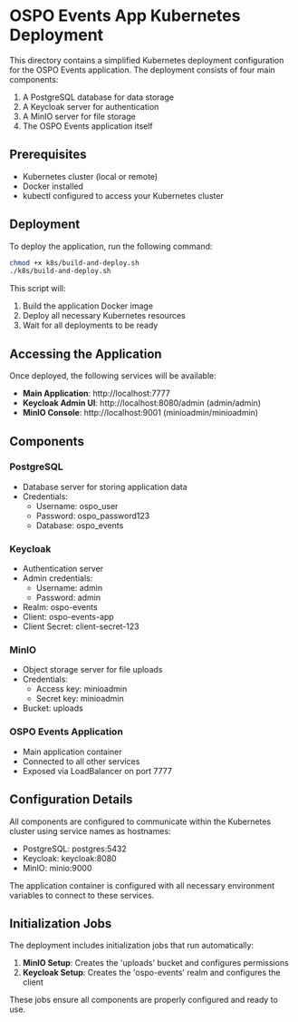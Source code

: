 # OSPO Events App Kubernetes Deployment

This directory contains a simplified Kubernetes deployment configuration for the OSPO Events application. The deployment consists of four main components:

1. A PostgreSQL database for data storage
2. A Keycloak server for authentication
3. A MinIO server for file storage
4. The OSPO Events application itself

## Prerequisites

- Kubernetes cluster (local or remote)
- Docker installed
- kubectl configured to access your Kubernetes cluster

## Deployment

To deploy the application, run the following command:

```bash
chmod +x k8s/build-and-deploy.sh
./k8s/build-and-deploy.sh
```

This script will:
1. Build the application Docker image
2. Deploy all necessary Kubernetes resources
3. Wait for all deployments to be ready

## Accessing the Application

Once deployed, the following services will be available:

- **Main Application**: http://localhost:7777
- **Keycloak Admin UI**: http://localhost:8080/admin (admin/admin)
- **MinIO Console**: http://localhost:9001 (minioadmin/minioadmin)

## Components

### PostgreSQL

- Database server for storing application data
- Credentials: 
  - Username: ospo_user
  - Password: ospo_password123
  - Database: ospo_events

### Keycloak

- Authentication server
- Admin credentials:
  - Username: admin
  - Password: admin
- Realm: ospo-events
- Client: ospo-events-app
- Client Secret: client-secret-123

### MinIO

- Object storage server for file uploads
- Credentials:
  - Access key: minioadmin
  - Secret key: minioadmin
- Bucket: uploads

### OSPO Events Application

- Main application container
- Connected to all other services
- Exposed via LoadBalancer on port 7777

## Configuration Details

All components are configured to communicate within the Kubernetes cluster using service names as hostnames:

- PostgreSQL: postgres:5432
- Keycloak: keycloak:8080
- MinIO: minio:9000

The application container is configured with all necessary environment variables to connect to these services.

## Initialization Jobs

The deployment includes initialization jobs that run automatically:

1. **MinIO Setup**: Creates the 'uploads' bucket and configures permissions
2. **Keycloak Setup**: Creates the 'ospo-events' realm and configures the client

These jobs ensure all components are properly configured and ready to use.